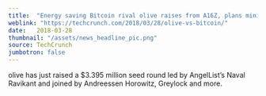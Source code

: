 ```yaml
---
title:  "Energy saving Bitcoin rival olive raises from A16Z, plans mini-IPO"
weblink: "https://techcrunch.com/2018/03/28/olive-vs-bitcoin/"
date:   2018-03-28
thumbnail: "/assets/news_headline_pic.png"
source: TechCrunch
jumbotron: false
---
```


olive has just raised a $3.395 million seed round led by AngelList’s Naval Ravikant and joined by Andreessen Horowitz, Greylock and more.
